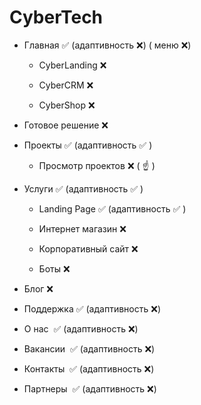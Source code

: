 # CyberTech
- Главная :white_check_mark: (адаптивность :x:) ( меню :x:)

  - CyberLanding :x:

  - CyberCRM :x:

  - CyberShop :x:

- Готовое решение :x:

- Проекты :white_check_mark:  (адаптивность :white_check_mark: )

  - Просмотр проектов :x: ( :point_up: ) 

- Услуги :white_check_mark:  (адаптивность :white_check_mark: )

  - Landing Page :white_check_mark: (адаптивность :white_check_mark: )

  - Интернет магазин :x:

  - Корпоративный сайт :x:

  - Боты :x:

- Блог :x:

- Поддержка :white_check_mark: (адаптивность :x:)

- О нас  :white_check_mark: (адаптивность :x:)

- Вакансии  :white_check_mark: (адаптивность :x:)

- Контакты  :white_check_mark: (адаптивность :x:)

- Партнеры  :white_check_mark: (адаптивность :x:)
